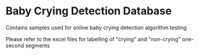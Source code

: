 # Baby Crying Detection Database
Contains samples used for online baby crying detection algorithm testing

Please refer to the excel files for labelling of "crying" and "non-crying" one-second segments
